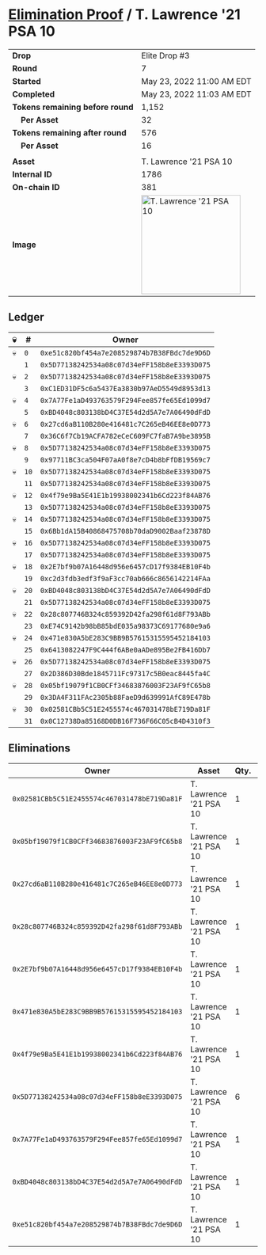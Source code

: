 # [Elimination Proof](./readme.md) / T. Lawrence &#039;21 PSA 10

|||
|---|---|
| **Drop** | Elite Drop #3 |
| **Round** | 7 |
| **Started** | May 23, 2022 11:00 AM EDT |
| **Completed** | May 23, 2022 11:03 AM EDT |
| **Tokens remaining before round** | 1,152 |
| **&nbsp;&nbsp;&nbsp;&nbsp;Per Asset** | 32 |
| **Tokens remaining after round** | 576 |
| **&nbsp;&nbsp;&nbsp;&nbsp;Per Asset** | 16 |
| | |
| **Asset** | T. Lawrence &#039;21 PSA 10 |
| **Internal ID** | 1786 |
| **On-chain ID** | 381 |
| **Image** | <img src="https://tcdn.blokpax.com/9648a5d9-1865-42cb-a5f1-90c0c52a003d/3269c90fae0c9078214c6f5546ff1a3aad4ea61155e503851c2cd18471f75527.png" height="200" alt="T. Lawrence &#039;21 PSA 10" /> |

## Ledger

| 💀 | # | Owner |
| --- | --- | --- |
| 💀 | `0` | `0xe51c820bf454a7e208529874b7B38FBdc7de9D6D` |
|  | `1` | `0x5D77138242534a08c07d34eFF158b8eE3393D075` |
| 💀 | `2` | `0x5D77138242534a08c07d34eFF158b8eE3393D075` |
|  | `3` | `0xC1ED31DF5c6a5437Ea3830b97AeD5549d8953d13` |
| 💀 | `4` | `0x7A77Fe1aD493763579F294Fee857fe65Ed1099d7` |
|  | `5` | `0xBD4048c803138bD4C37E54d2d5A7e7A06490dFdD` |
| 💀 | `6` | `0x27cd6aB110B280e416481c7C265eB46EE8e0D773` |
|  | `7` | `0x36C6f7Cb19ACFA782eCeC609FC7faB7A9be3895B` |
| 💀 | `8` | `0x5D77138242534a08c07d34eFF158b8eE3393D075` |
|  | `9` | `0x97711BC3ca504F07aA0f8e7cD4b8bFfDB19569c7` |
| 💀 | `10` | `0x5D77138242534a08c07d34eFF158b8eE3393D075` |
|  | `11` | `0x5D77138242534a08c07d34eFF158b8eE3393D075` |
| 💀 | `12` | `0x4f79e9Ba5E41E1b19938002341b6Cd223f84AB76` |
|  | `13` | `0x5D77138242534a08c07d34eFF158b8eE3393D075` |
| 💀 | `14` | `0x5D77138242534a08c07d34eFF158b8eE3393D075` |
|  | `15` | `0x6Bb1dA15B40868475708b70daD9002Baaf23878D` |
| 💀 | `16` | `0x5D77138242534a08c07d34eFF158b8eE3393D075` |
|  | `17` | `0x5D77138242534a08c07d34eFF158b8eE3393D075` |
| 💀 | `18` | `0x2E7bf9b07A16448d956e6457cD17f9384EB10F4b` |
|  | `19` | `0xc2d3fdb3edf3f9aF3cc70ab666c8656142214FAa` |
| 💀 | `20` | `0xBD4048c803138bD4C37E54d2d5A7e7A06490dFdD` |
|  | `21` | `0x5D77138242534a08c07d34eFF158b8eE3393D075` |
| 💀 | `22` | `0x28c807746B324c859392D42fa298f61d8F793ABb` |
|  | `23` | `0xE74C9142b98bB85bdE035a98373C69177680e9a6` |
| 💀 | `24` | `0x471e830A5bE283C9BB9B57615315595452184103` |
|  | `25` | `0x6413082247F9C444f6ABe0aADe895Be2FB416Db7` |
| 💀 | `26` | `0x5D77138242534a08c07d34eFF158b8eE3393D075` |
|  | `27` | `0x2D386D30Bde1845711Fc97317c5B0eac8445fa4C` |
| 💀 | `28` | `0x05bf19079f1CB0CFf34683876003F23AF9fC65b8` |
|  | `29` | `0x3DA4F311FAc2305b88FaeD9d639991AfC89E478b` |
| 💀 | `30` | `0x02581CBb5C51E2455574c467031478bE719Da81F` |
|  | `31` | `0x0C12738Da85168D0DB16F736F66C05cB4D4310f3` |


## Eliminations

| Owner | Asset | Qty. | Transaction |
| --- | --- | --- | --- |
| `0x02581CBb5C51E2455574c467031478bE719Da81F` | T. Lawrence '21 PSA 10 | 1 | [Polygonscan](https://polygonscan.com/tx/0x2181913bda9d930b1f70b961ca286c14821839e6a3d5194051db9dc605a7ac54) |
| `0x05bf19079f1CB0CFf34683876003F23AF9fC65b8` | T. Lawrence '21 PSA 10 | 1 | [Polygonscan](https://polygonscan.com/tx/0x5024f242404f83b363836b9b8ada9533543649bccdbe122c1b058b2f1dd20303) |
| `0x27cd6aB110B280e416481c7C265eB46EE8e0D773` | T. Lawrence '21 PSA 10 | 1 | [Polygonscan](https://polygonscan.com/tx/0x22025737110fdab53c6c22ec53f968108d93ba77620ebea1df779e06147b3c50) |
| `0x28c807746B324c859392D42fa298f61d8F793ABb` | T. Lawrence '21 PSA 10 | 1 | [Polygonscan](https://polygonscan.com/tx/0x9cc10450e326777e31b3a421932384aa8b1a0bb17ad16d4aa21cb52b8016aaf0) |
| `0x2E7bf9b07A16448d956e6457cD17f9384EB10F4b` | T. Lawrence '21 PSA 10 | 1 | [Polygonscan](https://polygonscan.com/tx/0x920bd3ad42fd28a6fa6259a34a8cf6cd11539e757797987767a2853c6d49d7c6) |
| `0x471e830A5bE283C9BB9B57615315595452184103` | T. Lawrence '21 PSA 10 | 1 | [Polygonscan](https://polygonscan.com/tx/0x2caf6534295fcff9d8ad66d9282781ded020841b71f033dd45b8bfa967122141) |
| `0x4f79e9Ba5E41E1b19938002341b6Cd223f84AB76` | T. Lawrence '21 PSA 10 | 1 | [Polygonscan](https://polygonscan.com/tx/0x4538525abdaebefb37143aea614c9913139d628d9695c8a2bea9aaabffad398d) |
| `0x5D77138242534a08c07d34eFF158b8eE3393D075` | T. Lawrence '21 PSA 10 | 6 | [Polygonscan](https://polygonscan.com/tx/0x773b6b52ee363db998acb038986c922be7b907fe2a46e937f92d7021d7cd1813) |
| `0x7A77Fe1aD493763579F294Fee857fe65Ed1099d7` | T. Lawrence '21 PSA 10 | 1 | [Polygonscan](https://polygonscan.com/tx/0xb6767654b14b902a43193294b4b239755a386022748b356070c1c49a74998fdd) |
| `0xBD4048c803138bD4C37E54d2d5A7e7A06490dFdD` | T. Lawrence '21 PSA 10 | 1 | [Polygonscan](https://polygonscan.com/tx/0x10aca174a603c04c908416650eeaf76474baa16abc5212590c4f0a933aa3f683) |
| `0xe51c820bf454a7e208529874b7B38FBdc7de9D6D` | T. Lawrence '21 PSA 10 | 1 | [Polygonscan](https://polygonscan.com/tx/0xcc54bddf6264dd560e38de1eca13f17ebe1627998725f29ac1468790ffbe75a2) |
